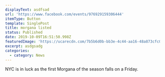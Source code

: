 ```yaml
---
displayText: asdfsad
url: 'https://www.facebook.com/events/976929159306444'
itemType: Button
template: SinglePost
title: morgana listed
status: Published
date: 2019-10-09T16:51:50.998Z
featuredImage: 'https://ucarecdn.com/7b5b6d0b-bb3e-4c44-aa16-48a873cfc095/'
excerpt: asdgsadg
categories:
  - category: News
---
```

NYC is in luck as the first Morgana of the season falls on a Friday.
